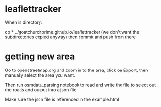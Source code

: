 # leaflettracker

When in directory:

cp * ../goatchurchprime.github.io/leaflettracker  (we don't want the subdirectories copied anyway)
then commit and push from there

# getting new area

Go to openstreetmap.org and zoom in to the area, click on Export, then manually select the area you want.

Then run osmdata_parsing notebook to read and write the file to select out the 
roads and output into a json file.

Make sure the json file is referenced in the example.html
